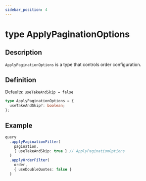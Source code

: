 ```yaml
---
sidebar_position: 4
---
```


# type ApplyPaginationOptions

## Description

`ApplyPaginationOptions` is a type that controls order configuration.

## Definition

Defaults: `useTakeAndSkip = false`

```typescript
type ApplyPaginationOptions = {
  useTakeAndSkip?: boolean;
};
```

## Example

```typescript
query
  .applyPaginationFilter(
    pagination,
    { useTakeAndSkip: true } // ApplyPaginationOptions
  )
  .applyOrderFilter(
    order,
    { useDoubleQuotes: false }
  )
```